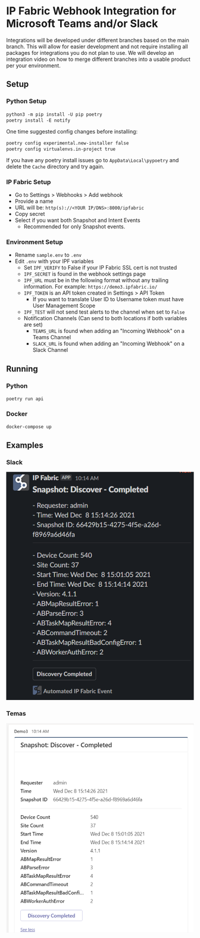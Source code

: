 # IP Fabric Webhook Integration for Microsoft Teams and/or Slack

Integrations will be developed under different branches based on the main branch. 
This will allow for easier development and not require installing all packages for integrations 
you do not plan to use.  We will develop an integration video on how to merge different branches into 
a usable product per your environment.

## Setup

### <a id="python-setup"></a> Python Setup
```shell
python3 -m pip install -U pip poetry
poetry install -E notify
```
One time suggested config changes before installing:
```shell
poetry config experimental.new-installer false
poetry config virtualenvs.in-project true
```

If you have any poetry install issues go to `AppData\Local\pypoetry` and delete the `Cache` directory and try again.

### IP Fabric Setup

- Go to Settings > Webhooks > Add webhook
- Provide a name
- URL will be: `http(s)://<YOUR IP/DNS>:8000/ipfabric`
- Copy secret
- Select if you want both Snapshot and Intent Events
  - Recommended for only Snapshot events.

### Environment Setup

- Rename `sample.env` to `.env`
- Edit `.env` with your IPF variables
    - Set `IPF_VERIFY` to False if your IP Fabric SSL cert is not trusted
    - `IPF_SECRET` is found in the webhook settings page
    - `IPF_URL` must be in the following format without any trailing information. For example: `https://demo3.ipfabric.io/`
    - `IPF_TOKEN` is an API token created in Settings > API Token
        - If you want to translate User ID to Username token must have User Management Scope
    - `IPF_TEST` will not send test alerts to the channel when set to `False`
    - Notification Channels (Can send to both locations if both variables are set)
      - `TEAMS_URL` is found when adding an "Incoming Webhook" on a Teams Channel
      - `SLACK_URL` is found when adding an "Incoming Webhook" on a Slack Channel

## Running

### Python

```shell
poetry run api
```

### Docker

```shell
docker-compose up
```

## Examples
### Slack
![slack.png](slack.png)
### Temas
![teams.png](teams.png)